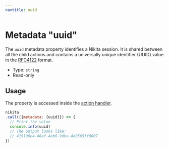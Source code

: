 ```yaml
---
navtitle: uuid
---
```


# Metadata "uuid"

The `uuid` metadata property identifies a Nikita session. It is shared between all the child actions and contains a universally unique identifier (UUID) value in the [RFC4122](https://www.ietf.org/rfc/rfc4122.txt) format.

* Type: `string`
* Read-only

## Usage

The property is accessed inside the [action handler](/current/api/handler).

```js
nikita
.call(({metadata: {uuid}}) => {
  // Print the value
  console.info(uuid)
  // The output looks like:
  // 419196e4-48af-4eb6-9dba-4e05653f8007
})
```
